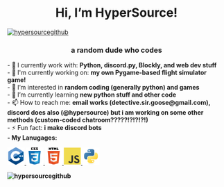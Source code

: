 <h1 align="center">Hi, I’m HyperSource!</h1>
<!-- <h2 align="center">but you may know me as HyperSource on other places!</h2> -->
<p align="left"> <a href="https://github.com/ryo-ma/github-profile-trophy"><img src="https://github-profile-trophy.vercel.app/?username=hypersourcegithub" alt="hypersourcegithub" /></a> </p>
<h3 align="center">a random dude who codes</h3>
- 🔭 I currently work with: <strong>Python, discord.py, Blockly, and web dev stuff</strong>  <br />
- 🔭 I'm currently working on: <strong>my own Pygame-based flight simulator game!</strong> <br />
- 👀 I’m interested in <strong>random coding (generally python) and games</strong>  <br />
- 🌱 I’m currently learning <strong>new python stuff and other code</strong>  <br />
- 📫 How to reach me: <strong>email works (detective.sir.goose@gmail.com), discord does also <strong>(@hypersource)</strong> but i am working on some other methods (custom-coded chatroom?????!?!?!?!)</strong>  <br />
- ⚡ Fun fact: <strong>i make discord bots<strong>  <br />
- My Lanugages: <p><a href="https://www.w3schools.com/cpp/" target="_blank" rel="noreferrer"> <img src="https://raw.githubusercontent.com/devicons/devicon/master/icons/cplusplus/cplusplus-original.svg" alt="cplusplus" width="40" height="40"/></a><a href="https://www.w3schools.com/css/" target="_blank" rel="noreferrer"> <img src="https://raw.githubusercontent.com/devicons/devicon/master/icons/css3/css3-original-wordmark.svg" alt="css3" width="40" height="40"/></a><a href="https://www.w3.org/html/" target="_blank" rel="noreferrer"> <img src="https://raw.githubusercontent.com/devicons/devicon/master/icons/html5/html5-original-wordmark.svg" alt="html5" width="40" height="40"/></a><a href="https://developer.mozilla.org/en-US/docs/Web/JavaScript" target="_blank" rel="noreferrer"> <img src="https://raw.githubusercontent.com/devicons/devicon/master/icons/javascript/javascript-original.svg" alt="javascript" width="40" height="40"/></a><a href="https://www.python.org" target="_blank" rel="noreferrer"> <img src="https://raw.githubusercontent.com/devicons/devicon/master/icons/python/python-original.svg" alt="python" width="40" height="40"/></a> </p>

<p><img align="left" src="https://github-readme-stats.vercel.app/api/top-langs?username=hypersourcegithub&show_icons=true&locale=en&layout=compact" alt="hypersourcegithub" /></p>
